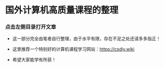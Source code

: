 # 国外计算机高质量课程的整理

### 点击左侧目录打开文章

- 这一部分完全由笔者自行整理，由于水平有限，存在不足之处还请多多指正！

- 这里推荐一个特别好的计算机课程学习网站：<https://csdiy.wiki>

- 希望大家能学有所获！